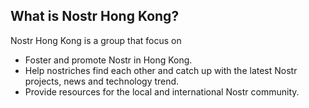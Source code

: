 ## What is Nostr Hong Kong?

Nostr Hong Kong is a group that focus on 

- Foster and promote Nostr in Hong Kong.
- Help nostriches find each other and catch up with the latest Nostr projects, news and technology trend.
- Provide resources for the local and international Nostr community.
